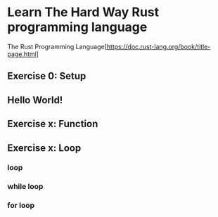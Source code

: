 # Learn The Hard Way Rust programming language
The Rust Programming Language[https://doc.rust-lang.org/book/title-page.html]

## Exercise 0: Setup

## Hello World!

## Exercise x: Function

## Exercise x: Loop

### loop

### while loop

### for loop



